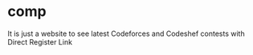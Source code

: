 # comp
It is just a website to see latest Codeforces and Codeshef contests with Direct Register Link
